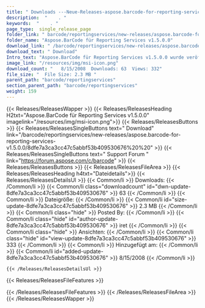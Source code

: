 ```yaml
---
title: " Downloads ---Neue-Releases-aspose.barcode-for-reporting-services-v1.5.0.0 . "
description:  "    . " 
keywords:  "    . " 
page_type:  single_release_page
folder_link: " barcode/reportingservices/new-releases/aspose.barcode-for-reporting-services-v1.5.0.0/"
folder_name: "Aspose.BarCode für Reporting Services v1.5.0.0"
download_link: " /barcode/reportingservices/new-releases/aspose.barcode-for-reporting-services-v1.5.0.0/8dfe7a3ca3cc47c5abbf53b409530676"
download_text: " Download"
Intro_text: "Aspose.BarCode für Reporting Services v1.5.0.0 wurde veröffentlicht. Aspose.BarCode..."
image_link: "/resources/img/msi-icon.png"
download_count: "   8/15/2008  Downloads: 63  Views: 332"
file_size: "  File Size: 2.3 MB "
parent_path: "barcode/reportingservices"
section_parent_path: "barcode/reportingservices"
weight: 159
---
```


{{< Releases/ReleasesWapper >}}
  {{< Releases/ReleasesHeading H2txt="Aspose.BarCode für Reporting Services v1.5.0.0" imagelink="/resources/img/msi-icon.png">}}
  {{< Releases/ReleasesButtons >}}
    {{< Releases/ReleasesSingleButtons text=" Download" link="/barcode/reportingservices/new-releases/aspose.barcode-for-reporting-services-v1.5.0.0/8dfe7a3ca3cc47c5abbf53b409530676%20%20" >}}
    {{< Releases/ReleasesSingleButtons text=" Support Forum " link="https://forum.aspose.com/c/barcode" >}}
  {{< Releases/ReleasesButtons >}}
  {{< Releases/ReleasesFileArea >}}
    {{< Releases/ReleasesHeading h4txt="Dateidetails">}}
    {{< Releases/ReleasesDetailsUl >}}
            {{< Common/li >}} Downloads: {{< /Common/li >}}
      {{< Common/li class="downloadcount" id="dwn-update-8dfe7a3ca3cc47c5abbf53b409530676" >}} 63 {{< /Common/li >}}
      {{< Common/li >}} Dateigröße: {{< /Common/li >}}
      {{< Common/li id="size-update-8dfe7a3ca3cc47c5abbf53b409530676" >}} 2.3 MB {{< /Common/li >}} 
      {{< Common/li  class="hide" >}} Posted By: {{< /Common/li >}} 
      {{< Common/li class="hide" id="author-update-8dfe7a3ca3cc47c5abbf53b409530676" >}} iret {{< /Common/li >}}
      {{< Common/li class="hide" >}} Ansichten: {{< /Common/li >}}
      {{< Common/li class="hide" id="view-update-8dfe7a3ca3cc47c5abbf53b409530676" >}} 333 {{< /Common/li >}}
      {{< Common/li >}} Hinzugefügt am: {{< /Common/li >}}
      {{< Common/li id="added-update-8dfe7a3ca3cc47c5abbf53b409530676" >}} 8/15/2008 {{< /Common/li >}} 

    {{< /Releases/ReleasesDetailsUl >}}

  {{< Releases/ReleasesFileFeatures >}}
      
  {{< /Releases/ReleasesFileFeatures >}}
 {{< /Releases/ReleasesFileArea >}}
{{< /Releases/ReleasesWapper >}}



